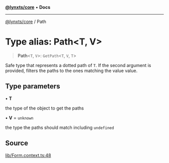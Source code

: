 [**@lynxts/core**](../README.md) • **Docs**

***

[@lynxts/core](../README.md) / Path

# Type alias: Path\<T, V\>

> **Path**\<`T`, `V`\>: `GetPath`\<`T`, `V`, `T`\>

Safe type that represents a dotted path of `T`. If the second argument is
provided, filters the paths to the ones matching the value value.

## Type parameters

• **T**

the type of the object to get the paths

• **V** = `unknown`

the type the paths should match including `undefined`

## Source

[lib/Form.context.ts:48](https://github.com/JoseLion/lynxts/blob/main/packages/core/src/lib/Form.context.ts#L48)
